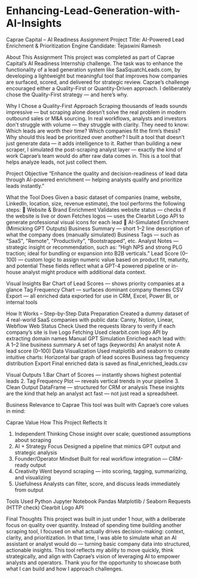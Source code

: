 # Enhancing-Lead-Generation-with-AI-Insights
Caprae Capital – AI Readiness Assignment
Project Title: AI-Powered Lead Enrichment & Prioritization Engine
Candidate: Tejaswini Ramesh

 About This Assignment
This project was completed as part of Caprae Capital’s AI Readiness Internship challenge. The task was to enhance the functionality of a lead generation system like SaaSquatchLeads.com, by developing a lightweight but meaningful tool that improves how companies are surfaced, scored, and delivered for strategic review.
Caprae’s challenge encouraged either a Quality-First or Quantity-Driven approach. I deliberately chose the Quality-First strategy — and here’s why.

Why I Chose a Quality-First Approach
Scraping thousands of leads sounds impressive — but scraping alone doesn’t solve the real problem in modern outbound sales or M&A sourcing.
In real workflows, analysts and investors don't struggle with volume — they struggle with clarity.
They need to know:
Which leads are worth their time?
Which companies fit the firm’s thesis?
Why should this lead be prioritized over another?
I built a tool that doesn’t just generate data — it adds intelligence to it. Rather than building a new scraper, I simulated the post-scraping analyst layer — exactly the kind of work Caprae’s team would do after raw data comes in.
This is a tool that helps analyze leads, not just collect them.

Project Objective
“Enhance the quality and decision-readiness of lead data through AI-powered enrichment — helping analysts qualify and prioritize leads instantly.”

What the Tool Does
Given a basic dataset of companies (name, website, LinkedIn, location, size, revenue estimate), the tool performs the following steps:
🔹 Website & Brand Enrichment
Validates website status — checks if the website is live or down
Fetches logos — uses the Clearbit Logo API to generate professional visual icons for each lead
🔹 AI-Simulated Enrichment (Mimicking GPT Outputs)
Business Summary — short 1–2 line description of what the company does (manually simulated)
Business Tags — such as "SaaS", "Remote", "Productivity", "Bootstrapped", etc.
Analyst Notes — strategic insight or recommendation, such as:
“High NPS and strong PLG traction; ideal for bundling or expansion into B2B verticals.”
Lead Score (0–100) — custom logic to assign numeric value based on product fit, maturity, and potential
These fields reflect what a GPT-4 powered pipeline or in-house analyst might produce with additional data context.

Visual Insights
Bar Chart of Lead Scores — shows priority companies at a glance
Tag Frequency Chart — surfaces dominant company themes
CSV Export — all enriched data exported for use in CRM, Excel, Power BI, or internal tools

How It Works – Step-by-Step
Data Preparation
Created a dummy dataset of 4 real-world SaaS companies with public data: Canny, Notion, Linear, Webflow
Web Status Check
Used the requests library to verify if each company’s site is live
Logo Fetching
Used clearbit.com logo API by extracting domain names
Manual GPT Simulation
Enriched each lead with:
A 1–2 line business summary
A set of tags (keywords)
An analyst note
A lead score (0–100)
Data Visualization
Used matplotlib and seaborn to create intuitive charts:
Horizontal bar graph of lead scores
Business tag frequency distribution
Export
Final enriched data is saved as final_enriched_leads.csv

 Visual Outputs
1.Bar Chart of Scores — instantly shows highest potential leads
2. Tag Frequency Plot — reveals vertical trends in your pipeline
3. Clean Output DataFrame — structured for CRM or analysis
These insights are the kind that help an analyst act fast — not just read a spreadsheet.

Business Relevance to Caprae
This tool was built with Caprae’s core values in mind:

Caprae Value	How This Project Reflects It
1. Independent Thinking	Chose insight over scale; questioned assumptions about scraping
2. AI + Strategy Focus	Designed a pipeline that mimics GPT output and strategic analysis
3. Founder/Operator Mindset	Built for real workflow integration — CRM-ready output
4. Creativity	Went beyond scraping — into scoring, tagging, summarizing, and visualizing
5. Usefulness	Analysts can filter, score, and discuss leads immediately from output

 Tools Used
Python
Jupyter Notebook
Pandas
Matplotlib / Seaborn
Requests (HTTP check)
Clearbit Logo API

Final Thoughts
This project was built in just under 1 hour, with a deliberate focus on quality over quantity. Instead of spending time building another scraping tool, I focused on what actually drives decision-making: context, clarity, and prioritization.
In that time, I was able to simulate what an AI assistant or analyst would do — turning basic company data into structured, actionable insights.
This tool reflects my ability to move quickly, think strategically, and align with Caprae’s vision of leveraging AI to empower analysts and operators.
Thank you for the opportunity to showcase both what I can build and how I approach challenges.
